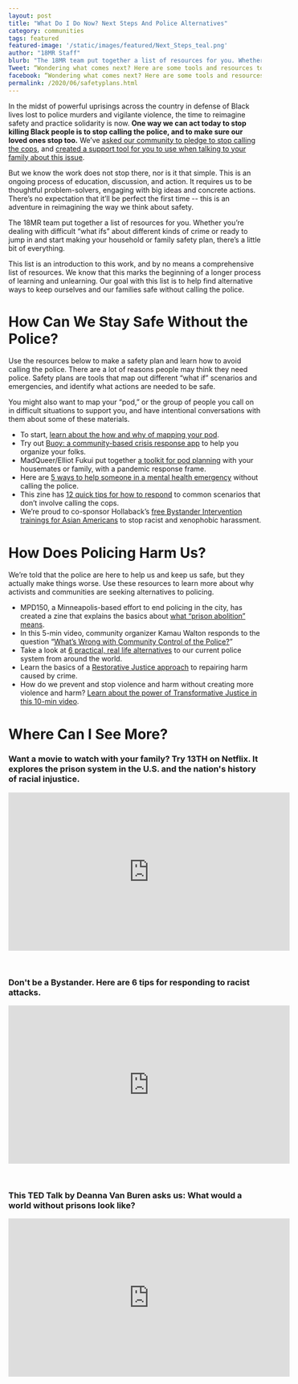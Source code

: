 ```yaml
---
layout: post
title: "What Do I Do Now? Next Steps And Police Alternatives"
category: communities
tags: featured
featured-image: '/static/images/featured/Next_Steps_teal.png'
author: "18MR Staff" 
blurb: "The 18MR team put together a list of resources for you. Whether you’re dealing with difficult “what ifs” about different kinds of crime or ready to jump in and start making your household or family safety plan, there’s a little bit of everything."
Tweet: “Wondering what comes next? Here are some tools and resources to think about a world beyond policing.”
facebook: “Wondering what comes next? Here are some tools and resources to think about a world beyond policing.”
permalink: /2020/06/safetyplans.html
---
```


In the midst of powerful uprisings across the country in defense of Black lives lost to police murders and vigilante violence, the time to reimagine safety and practice solidarity is now. **One way we can act today to stop killing Black people is to stop calling the police, and to make sure our loved ones stop too.** We’ve [asked our community to pledge to stop calling the cops](https://action.18mr.org/dontcallpolice/), and [created a support tool for you to use when talking to your family about this issue](https://18millionrising.org/2020/06/callonme.html). 

But we know the work does not stop there, nor is it that simple. This is an ongoing process of education, discussion, and action. It requires us to be thoughtful problem-solvers, engaging with big ideas and concrete actions. There’s no expectation that it’ll be perfect the first time -- this is an adventure in reimagining the way we think about safety.

The 18MR team put together a list of resources for you. Whether you’re dealing with difficult “what ifs” about different kinds of crime or ready to jump in and start making your household or family safety plan, there’s a little bit of everything.

This list is an introduction to this work, and by no means a comprehensive list of resources. We know that this marks the beginning of a longer process of learning and unlearning. Our goal with this list is to help find alternative ways to keep ourselves and our families safe without calling the police.

# How Can We Stay Safe Without the Police?

Use the resources below to make a safety plan and learn how to avoid calling the police. There are a lot of reasons people may think they need police. Safety plans are tools that map out different “what if” scenarios and emergencies, and identify what actions are needed to be safe. 

You might also want to map your “pod,” or the group of people you call on in difficult situations to support you, and have intentional conversations with them about some of these materials.

- To start, [learn about the how and why of mapping your pod](https://batjc.wordpress.com/pods-and-pod-mapping-worksheet/). 
- Try out [Buoy: a community-based crisis response app](https://betterangels.github.io/buoy/) to help you organize your folks.
- MadQueer/Elliot Fukui put together [a toolkit for pod planning](https://drive.google.com/file/d/18jineTQqwCaTjUYoLiO3I-Z60vSE-rO0/view) with your housemates or family, with a pandemic response frame.
- Here are [5 ways to help someone in a mental health emergency](https://thebodyisnotanapology.com/magazine/5-ways-to-help-someone-in-a-mental-health-emergency-without-calling-the-police/) without calling the police. 
- This zine has [12 quick tips for how to respond](https://www.sproutdistro.com/2017/07/28/new-zine-12-things-cops/amp/) to common scenarios that don’t involve calling the cops. 
- We’re proud to co-sponsor Hollaback’s [free Bystander Intervention trainings for Asian Americans](https://www.ihollaback.org/bystanderintervention/) to stop racist and xenophobic harassment. 

# How Does Policing Harm Us?

We’re told that the police are here to help us and keep us safe, but they actually make things worse. Use these resources to learn more about why activists and communities are seeking alternatives to policing.  

- MPD150, a Minneapolis-based effort to end policing in the city, has created a zine that explains the basics about [what “prison abolition” means](https://www.mpd150.com/faq/). 
- In this 5-min video, community organizer Kamau Walton responds to the question “[What’s Wrong with Community Control of the Police?](https://youtu.be/_qYuBy4OoVM)”
- Take a look at [6 practical, real life alternatives](https://www.rollingstone.com/politics/politics-news/police-brutality-cop-free-world-protest-199465/) to our current police system from around the world. 
- Learn the basics of a [Restorative Justice approach](http://restorativejustice.org/restorative-justice/about-restorative-justice/tutorial-intro-to-restorative-justice/lesson-1-what-is-restorative-justice/) to repairing harm caused by crime. 
- How do we prevent and stop violence and harm without creating more violence and harm? [Learn about the power of Transformative Justice in this 10-min video](https://youtu.be/U-_BOFz5TXo).

# Where Can I See More?

### Want a movie to watch with your family? Try 13TH on Netflix. It explores the prison system in the U.S. and the nation's history of racial injustice.

<iframe style="padding-bottom:30px;" width="560" height="315" src="https://www.youtube.com/embed/f6GDcBf_IjY" frameborder="0" allow="accelerometer; autoplay; encrypted-media; gyroscope; picture-in-picture" allowfullscreen></iframe>

### Don't be a Bystander. Here are 6 tips for responding to racist attacks. 

<iframe style="padding-bottom:30px;" width="560" height="315" src="https://www.youtube.com/embed/krgcbiRu0ys" frameborder="0" allow="accelerometer; autoplay; encrypted-media; gyroscope; picture-in-picture" allowfullscreen></iframe>

### This TED Talk by Deanna Van Buren asks us: What would a world without prisons look like? 

<iframe style="padding-bottom:30px;" width="560" height="315" src="https://www.youtube.com/embed/m6X1i8khmt8" frameborder="0" allow="accelerometer; autoplay; encrypted-media; gyroscope; picture-in-picture" allowfullscreen></iframe>